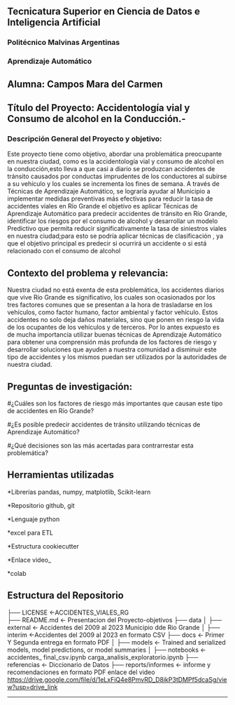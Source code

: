 ## Tecnicatura Superior en Ciencia de Datos e Inteligencia Artificial

### Politécnico Malvinas Argentinas

### Aprendizaje Automático

## Alumna: Campos Mara del Carmen

## Título del Proyecto: Accidentología vial y Consumo de alcohol en la Conducción.-

### Descripción General del Proyecto y objetivo:

Este proyecto tiene como objetivo, abordar una problemática preocupante en nuestra ciudad, como es la accidentología vial y consumo de alcohol en la conducción,esto lleva a que casi a diario se produzcan accidentes de tránsito causados por conductas imprudentes de  los conductores al  subirse a su   vehículo y los cuales  se incrementa los fines de semana. A través de Técnicas de Aprendizaje Automático, se lograría ayudar al Municipio a implementar medidas preventivas más efectivas para reducir la tasa de accidentes viales en Río Grande el objetivo es aplicar Técnicas de Aprendizaje Automático para predecir accidentes de tránsito en Río Grande, identificar los riesgos por el consumo de alcohol y desarrollar un modelo Predictivo que permita reducir significativamente  la tasa de siniestros viales en nuestra ciudad;para esto se podría aplicar técnicas de clasificación , ya que el objetivo principal es predecir si ocurrirá un accidente  o si está relacionado con el consumo de alcohol 
       
## Contexto del problema y relevancia: 

Nuestra ciudad no está exenta de esta problemática, los accidentes diarios que vive Río Grande es significativo, los cuales son ocasionados por los tres factores comunes que se presentan a la hora de trasladarse en los vehículos, como factor humano, factor ambiental y factor vehículo. Estos accidentes no solo deja daños materiales, sino que ponen en riesgo la vida de los ocupantes de los vehículos y de terceros.
Por lo antes expuesto es de mucha importancia utilizar buenas técnicas de    Aprendizaje Automático para obtener una comprensión más profunda de los factores de riesgo y desarrollar soluciones que ayuden a nuestra comunidad  a disminuir este tipo de accidentes y los mismos puedan ser utilizados por la autoridades de nuestra ciudad. 

## Preguntas de investigación:

#¿Cuáles son los factores de riesgo más importantes que causan este  tipo  de accidentes en Río Grande?

#¿Es posible predecir accidentes de tránsito utilizando técnicas de Aprendizaje Automático?

#¿Qué decisiones son las más acertadas para contrarrestar esta problemática? 
       
## Herramientas utilizadas

*Librerías pandas, numpy, matplotlib, Scikit-learn

*Repositorio github, git

*Lenguaje python

*excel para ETL

*Estructura cookiecutter

*Enlace video_

*colab


## Estructura del Repositorio ##


├── LICENSE            <-ACCIDENTES_VIALES_RG        
├── README.md          <- Presentacion del Proyecto-objetivos
├── data
│   ├── external       <- Accidentes  del 2009 al 2023 Municipio dde Rio Grande 
│   ├── interim        <-Accidentes del 2009 al 2023 en formato CSV 
├── docs               <- Primer  Y Segunda entrega en formato PDF
│
├── models             <- Trained and serialized models, model predictions, or model summaries
│
├── notebooks          <- accidentes_ final_csv.ipynb carga_analisis_exploratorio.ipynb
├── referencias         <- Diccionario de Datos 
├── reports/informes    <- informe y recomendaciones en formato PDF  enlace del video https://drive.google.com/file/d/1eLxFiQ4e8PmvRD_D8ikP3tDMPf5dcaSg/view?usp=drive_link




--------

